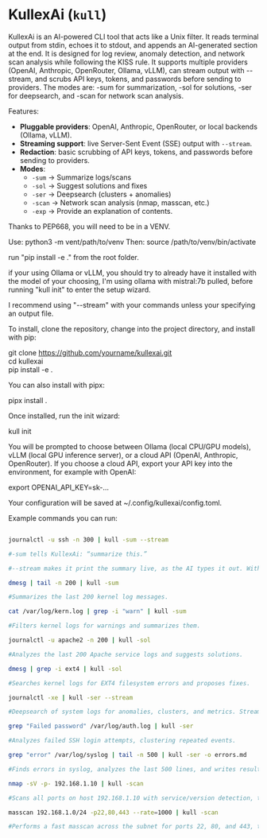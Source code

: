 # KullexAi (`kull`)

KullexAi is an AI-powered CLI tool that acts like a Unix filter. It reads terminal output from stdin, echoes it to stdout, and appends an AI-generated section at the end. It is designed for log review, anomaly detection, and network scan analysis while following the KISS rule. It supports multiple providers (OpenAI, Anthropic, OpenRouter, Ollama, vLLM), can stream output with --stream, and scrubs API keys, tokens, and passwords before sending to providers. The modes are: -sum for summarization, -sol for solutions, -ser for deepsearch, and -scan for network scan analysis.

Features:
- **Pluggable providers**: OpenAI, Anthropic, OpenRouter, or local backends (Ollama, vLLM).
- **Streaming support**: live Server-Sent Event (SSE) output with `--stream`.
- **Redaction**: basic scrubbing of API keys, tokens, and passwords before sending to providers.
- **Modes**:
  - `-sum` → Summarize logs/scans
  - `-sol` → Suggest solutions and fixes
  - `-ser` → Deepsearch (clusters + anomalies)
  - `-scan` → Network scan analysis (nmap, masscan, etc.)
  - `-exp` → Provide an explanation of contents.

Thanks to PEP668, you will need to be in a VENV.

Use: python3 -m vent/path/to/venv Then: source /path/to/venv/bin/activate

run "pip install -e ." from the root folder.

if your using Ollama or vLLM, you should try to already have it installed with the model of your choosing, I'm using ollama with mistral:7b pulled, before running "kull init" to enter the setup wizard.

I recommend using "--stream" with your commands unless your specifying an output file. 

To install, clone the repository, change into the project directory, and install with pip:

git clone https://github.com/yourname/kullexai.git  
cd kullexai  
pip install -e .  

You can also install with pipx:  

pipx install .  

Once installed, run the init wizard:  

kull init  

You will be prompted to choose between Ollama (local CPU/GPU models), vLLM (local GPU inference server), or a cloud API (OpenAI, Anthropic, OpenRouter). If you choose a cloud API, export your API key into the environment, for example with OpenAI:  

export OPENAI_API_KEY=sk-...  

Your configuration will be saved at ~/.config/kullexai/config.toml.  

Example commands you can run:  

``` BASH

journalctl -u ssh -n 300 | kull -sum --stream 

#-sum tells KullexAi: “summarize this.”

#--stream makes it print the summary live, as the AI types it out. Without --stream, it would stay quiet until the full summary is ready, then dump it all at once.`

dmesg | tail -n 200 | kull -sum

#Summarizes the last 200 kernel log messages.  

cat /var/log/kern.log | grep -i "warn" | kull -sum

#Filters kernel logs for warnings and summarizes them.  

journalctl -u apache2 -n 200 | kull -sol  

#Analyzes the last 200 Apache service logs and suggests solutions.  

dmesg | grep -i ext4 | kull -sol  

#Searches kernel logs for EXT4 filesystem errors and proposes fixes.  

journalctl -xe | kull -ser --stream  

#Deepsearch of system logs for anomalies, clusters, and metrics. Streams the results live.  

grep "Failed password" /var/log/auth.log | kull -ser  

#Analyzes failed SSH login attempts, clustering repeated events.  

grep "error" /var/log/syslog | tail -n 500 | kull -ser -o errors.md  

#Finds errors in syslog, analyzes the last 500 lines, and writes results to `errors.md`.  

nmap -sV -p- 192.168.1.10 | kull -scan  

#Scans all ports on host 192.168.1.10 with service/version detection, then analyzes with KullexAi.  

masscan 192.168.1.0/24 -p22,80,443 --rate=1000 | kull -scan  

#Performs a fast masscan across the subnet for ports 22, 80, and 443, then analyzes the results.  

